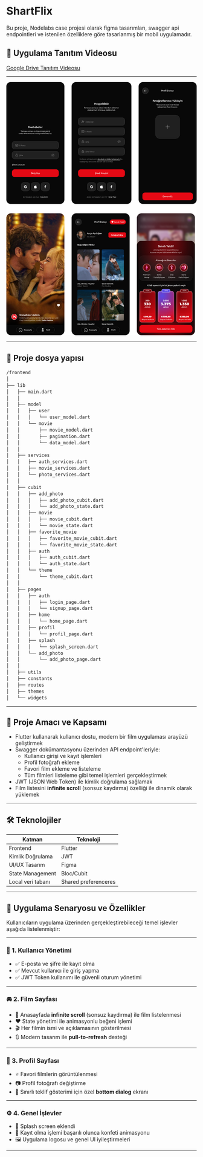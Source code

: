 # ShartFlix

Bu proje, Nodelabs case projesi olarak figma tasarımları, swagger api endpointleri ve istenilen özelliklere göre tasarlanmış bir mobil uygulamadır.


## 🎥 Uygulama Tanıtım Videosu
 [Google Drive Tanıtım Videosu](https://drive.google.com/file/d/1GfkBuuJ9FV6TxyWh4B3xmawFH6lmt0hn/view?usp=sharing)

---

![Uygulama Tasarımı](assets/app-images/figma.png)

---

## 📂 Proje dosya yapısı

```bash
/frontend
│
├── lib
│   ├── main.dart
│   │
│   ├── model
│   │   ├── user
│   │   │   └── user_model.dart
│   │   └── movie
│   │       ├── movie_model.dart
│   │       ├── pagination.dart
│   │       └── data_model.dart
│   │
│   ├── services
│   │   ├── auth_services.dart
│   │   ├── movie_services.dart
│   │   └── photo_services.dart
│   │
│   ├── cubit
│   │   ├── add_photo
│   │   │   ├── add_photo_cubit.dart
│   │   │   └── add_photo_state.dart
│   │   ├── movie
│   │   │   ├── movie_cubit.dart
│   │   │   └── movie_state.dart
│   │   ├── favorite_movie
│   │   │   ├── favorite_movie_cubit.dart
│   │   │   └── favorite_movie_state.dart
│   │   ├── auth
│   │   │   ├── auth_cubit.dart
│   │   │   └── auth_state.dart
│   │   └── theme
│   │       └── theme_cubit.dart
│   │
│   ├── pages
│   │   ├── auth
│   │   │   ├── login_page.dart
│   │   │   └── signup_page.dart
│   │   ├── home
│   │   │   └── home_page.dart
│   │   ├── profil
│   │   │   └── profil_page.dart
│   │   ├── splash
│   │   │   └── splash_screen.dart
│   │   └── add_photo
│   │       └── add_photo_page.dart
│   │
│   ├── utils
│   ├── constants
│   ├── routes
│   ├── themes
│   └── widgets

```
---

## 🎯 Proje Amacı ve Kapsamı

- Flutter kullanarak kullanıcı dostu, modern bir film uygulaması arayüzü geliştirmek  
- Swagger dokümantasyonu üzerinden API endpoint'leriyle:
  - Kullanıcı girişi ve kayıt işlemleri  
  - Profil fotoğrafı ekleme  
  - Favori film ekleme ve listeleme  
  - Tüm filmleri listeleme gibi temel işlemleri gerçekleştirmek  
- JWT (JSON Web Token) ile kimlik doğrulama sağlamak  
- Film listesini **infinite scroll** (sonsuz kaydırma) özelliği ile dinamik olarak yüklemek 

---

## 🛠️ Teknolojiler 

| Katman | Teknoloji |
|--------|-----------|
| Frontend | Flutter |
| Kimlik Doğrulama | JWT |
| UI/UX Tasarım | Figma |
| State Management | Bloc/Cubit |
| Local veri tabanı | Shared preferenceres |

---

## 📱 Uygulama Senaryosu ve Özellikler

Kullanıcıların uygulama üzerinden gerçekleştirebileceği temel işlevler aşağıda listelenmiştir:

---

### 👤 1. Kullanıcı Yönetimi
- ✅ E-posta ve şifre ile kayıt olma  
- ✅ Mevcut kullanıcı ile giriş yapma  
- ✅ JWT Token kullanımı ile güvenli oturum yönetimi  

---

### 🚘 2. Film Sayfası
- 🔄 Anasayfada **infinite scroll** (sonsuz kaydırma) ile film listelenmesi  
- ❤️ State yönetimi ile animasyonlu beğeni işlemi  
- 🎬 Her filmin ismi ve açıklamasının gösterilmesi  
- 🔃 Modern tasarım ile **pull-to-refresh** desteği  

---

### 🧾 3. Profil Sayfası
- ⭐ Favori filmlerin görüntülenmesi  
- 📷 Profil fotoğrafı değiştirme  
- 🎁 Sınırlı teklif gösterimi için özel **bottom dialog** ekranı  

---

### ⚙️ 4. Genel İşlevler
- 🚀 Splash screen eklendi  
- 🎉 Kayıt olma işlemi başarılı olunca konfeti animasyonu  
- 🖼️ Uygulama logosu ve genel UI iyileştirmeleri  

---

